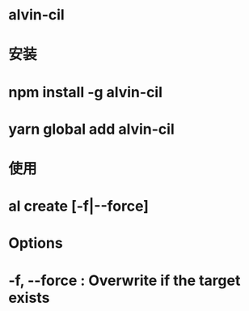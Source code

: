 # alvin-cil

# 安装

# npm install -g alvin-cil

# yarn global add alvin-cil

# 使用

# al create <name> [-f|--force]
  
# Options
  
# -f, --force : Overwrite if the target exists
